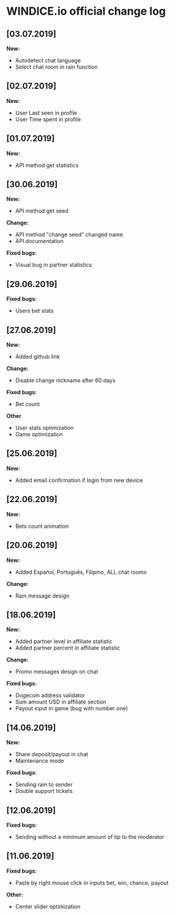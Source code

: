 # WINDICE.io official change log

## [03.07.2019]

**New:**
- Autodetect chat language
- Select chat room in rain function

## [02.07.2019]

**New:**
- User Last seen in profile
- User Time spent in profile

## [01.07.2019]

**New:**
- API method get statistics

## [30.06.2019]

**New:**
- API method get seed

**Change:**
- API method "change seed" changed name
- API documentation

**Fixed bugs:**
- Visual bug in partner statistics

## [29.06.2019]

**Fixed bugs:**
- Users bet stats

## [27.06.2019]

**New:**
- Added github link

**Change:**
- Disable change nickname after 60 days

**Fixed bugs:**
- Bet count

**Other**
- User stats optimization
- Game optimization

## [25.06.2019]

**New:**
- Added email confirmation if login from new device

## [22.06.2019]

**New:**
- Bets count animation

## [20.06.2019]

**New:**
- Added Español, Português, Filipino, ALL chat rooms

**Change:**
- Rain message design

## [18.06.2019]

**New:**
- Added partner level in affiliate statistic
- Added partner percent in affiliate statistic

**Change:**
- Promo messages design on chat

**Fixed bugs:**
- Dogecoin address validator
- Sum amount USD in affiliate section
- Payout input in game (bug with number one)

## [14.06.2019]

**New:**
- Share deposit/payout in chat
- Maintenance mode

**Fixed bugs:**
- Sending rain to sender
- Double support tickets

## [12.06.2019]

**Fixed bugs:**
- Sending without a minimum amount of tip to the moderator

## [11.06.2019]

**Fixed bugs:**
- Paste by right mouse click in inputs bet, win, chance, payout

**Other:**
- Center slider optimization
